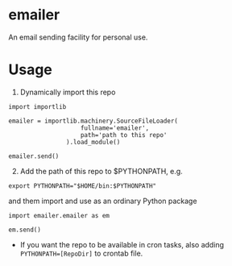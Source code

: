 # emailer

An email sending facility for personal use.

# Usage

1. Dynamically import this repo
```
import importlib

emailer = importlib.machinery.SourceFileLoader(
                    fullname='emailer',
                    path='path to this repo'
                ).load_module()

emailer.send()
```

2. Add the path of this repo to $PYTHONPATH, e.g.
```
export PYTHONPATH="$HOME/bin:$PYTHONPATH"
```
and them import and use as an ordinary Python package
```
import emailer.emailer as em

em.send()
```

* If you want the repo to be available in cron tasks, also adding `PYTHONPATH=[RepoDir]` to crontab file.